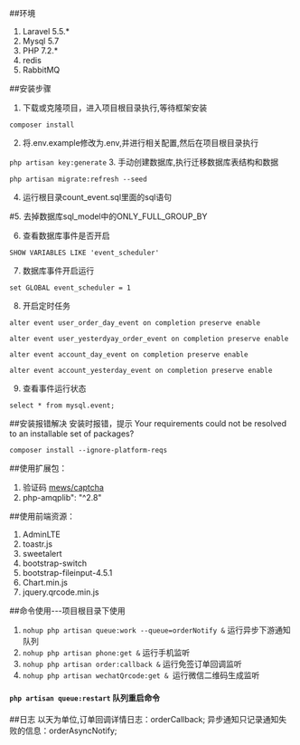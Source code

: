 ##环境
1. Laravel 5.5.* 
2. Mysql 5.7
3. PHP 7.2.*
4. redis
5. RabbitMQ
 
##安装步骤
1. 下载或克隆项目，进入项目根目录执行,等待框架安装

``composer install``

2. 将.env.example修改为.env,并进行相关配置,然后在项目根目录执行

``php artisan key:generate``
3. 手动创建数据库,执行迁移数据库表结构和数据

``php artisan migrate:refresh --seed``

4. 运行根目录count_event.sql里面的sql语句

#5. 去掉数据库sql_model中的ONLY_FULL_GROUP_BY

6. 查看数据库事件是否开启

``SHOW VARIABLES LIKE 'event_scheduler'``

7. 数据库事件开启运行

``set GLOBAL event_scheduler = 1``

8. 开启定时任务

``alter event user_order_day_event on completion preserve enable``

``alter event user_yesterdyay_order_event on completion preserve enable``

``alter event account_day_event on completion preserve enable``

``alter event account_yesterday_event on completion preserve enable``

9. 查看事件运行状态

``select * from mysql.event;``

##安装报错解决
安装时报错，提示 Your requirements could not be resolved to an installable set of packages?

``composer install --ignore-platform-reqs``

##使用扩展包：
1. 验证码 [mews/captcha](https://github.com/mewebstudio/captcha)
2. php-amqplib": "^2.8"



##使用前端资源：
1. AdminLTE
2. toastr.js
3. sweetalert
4. bootstrap-switch
5. bootstrap-fileinput-4.5.1
6. Chart.min.js
7. jquery.qrcode.min.js

##命令使用---项目根目录下使用
1. ``nohup php artisan queue:work --queue=orderNotify &`` 运行异步下游通知队列
2. ``nohup php artisan phone:get &`` 运行手机监听
3. ``nohup php artisan order:callback &`` 运行免签订单回调监听
4. ``nohup php artisan wechatQrcode:get & ``运行微信二维码生成监听

#### ``php artisan queue:restart`` 队列重启命令

 
##日志
以天为单位,订单回调详情日志：orderCallback; 异步通知只记录通知失败的信息：orderAsyncNotify;


